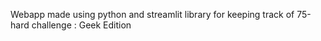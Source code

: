 Webapp made using python and streamlit library for keeping track of 75-hard challenge : Geek Edition
